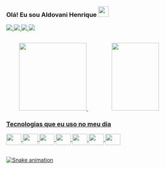 ### Olá! Eu sou Aldovani Henrique   <img src="https://media.giphy.com/media/hvRJCLFzcasrR4ia7z/giphy.gif" width="28">
<div>  
<a href="https://twitter.com/AldovaniH" target="_blank">
<img src="https://img.shields.io/badge/Twitter-1DA1F2?style=for-the-badge&logo=twitter&logoColor=white"/>
</a>
<a href="https://instagram.com/AldovaniH" target="_blank">
<img src="https://img.shields.io/badge/Instagram-E4405F?style=for-the-badge&logo=instagram&logoColor=white"/>
</a>
<a href="https://www.linkedin.com/in/aldovani-henrique-da-costa-2a460b21a/" target="_blank">
<img src="https://img.shields.io/badge/LinkedIn-0077B5?style=for-the-badge&logo=linkedin&logoColor=white"/>
</a>
<a href="mail:aldovanihcosta@gmail.com" target="_blank">
<img src="https://img.shields.io/badge/Gmail-D14836?style=for-the-badge&logo=gmail&logoColor=white"/>
</a>
</div>

##

<div align="center">
  <a href="https://github.com/aldovani">
  <img height="180em" src="https://github-readme-stats.vercel.app/api?username=aldovani&show_icons=true&theme=dracula&include_all_commits=true&count_private=true"/>
  <img height="180em"   width="50%" src="https://github-readme-stats.vercel.app/api/top-langs/?username=aldovani&layout=compact&langs_count=7&theme=dracula&hide=css"/>
</div>
  
### Tecnologias que eu uso no meu dia

<div style="display: inline_block">
<img  align="center" height="30" width="40" src="https://cdn.jsdelivr.net/gh/devicons/devicon/icons/css3/css3-original-wordmark.svg" />
<img  align="center" height="30" width="40" src="https://cdn.jsdelivr.net/gh/devicons/devicon/icons/html5/html5-original-wordmark.svg" />
<img align="center" height="30" width="40" src="https://cdn.jsdelivr.net/gh/devicons/devicon/icons/javascript/javascript-original.svg" />
<img  align="center" height="30" width="40" src="https://cdn.jsdelivr.net/gh/devicons/devicon/icons/nextjs/nextjs-original.svg" />
<img  align="center" height="30"  width="40"src="https://cdn.jsdelivr.net/gh/devicons/devicon/icons/typescript/typescript-original.svg" />
<img align="center" height="30"  width="40"src="https://cdn.jsdelivr.net/gh/devicons/devicon/icons/react/react-original-wordmark.svg" />
<img align="center" height="30"  width="40"src="https://cdn.jsdelivr.net/gh/devicons/devicon/icons/nodejs/nodejs-original.svg" />

</div>

<br> 

![Snake animation](https://github.com/aldovani/aldovani/blob/output/github-contribution-grid-snake.svg)
